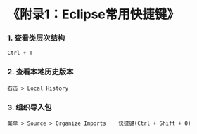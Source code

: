 # 《附录1：Eclipse常用快捷键》

### 1. 查看类层次结构

    Ctrl + T

### 2. 查看本地历史版本

    右击 > Local History

### 3. 组织导入包

    菜单 > Source > Organize Imports    快捷键(Ctrl + Shift + O)
